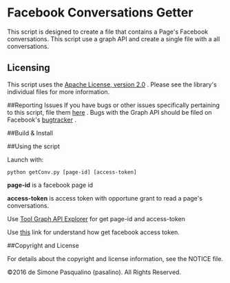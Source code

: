 # Facebook Conversations Getter
This script is designed to create a file that contains a Page's Facebook conversations.
This script use a graph API and create a single file with a all conversations.

## Licensing
This script uses the [Apache License, version 2.0](https://www.apache.org/licenses/LICENSE-2.0) . Please see the library's individual files for more information.

##Reporting Issues
If you have bugs or other issues specifically pertaining to this script, file them [here](https://github.com/pasalino/facebook-conversation/issues) . 
Bugs with the Graph API should be filed on Facebook's [bugtracker](https://developers.facebook.com/bugs/) .

##Build & Install

##Using the script

Launch with:

    python getConv.py [page-id] [access-token]

**page-id** is a facebook page id

**access-token** is access token with opportune grant to read a page's conversations.

Use [Tool Graph API Explorer](https://developers.facebook.com/tools/explorer/) for get page-id and access-token

Use [this](https://developers.facebook.com/docs/graph-api/overview) link for understand how get facebook access token.

##Copyright and License

For details about the copyright and license information, see the NOTICE file.

©2016 de Simone Pasqualino (pasalino). All Rights Reserved. 